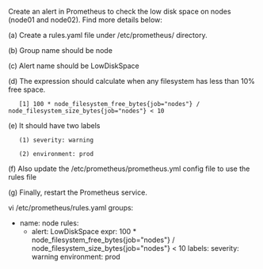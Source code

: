 Create an alert in Prometheus to check the low disk space on nodes (node01 and node02). Find more details below:



   (a) Create a rules.yaml file under /etc/prometheus/ directory.


   (b) Group name should be node


   (c) Alert name should be LowDiskSpace


   (d) The expression should calculate when any filesystem has less than 10% free space.

       [1] 100 * node_filesystem_free_bytes{job="nodes"} / node_filesystem_size_bytes{job="nodes"} < 10


   (e) It should have two labels

       (1) severity: warning

       (2) environment: prod


   (f) Also update the /etc/prometheus/prometheus.yml config file to use the rules file


   (g) Finally, restart the Prometheus service.


   vi /etc/prometheus/rules.yaml
groups:
  - name: node
    rules:
      - alert: LowDiskSpace
        expr: 100 * node_filesystem_free_bytes{job="nodes"} / node_filesystem_size_bytes{job="nodes"} < 10
        labels:
          severity: warning
          environment: prod